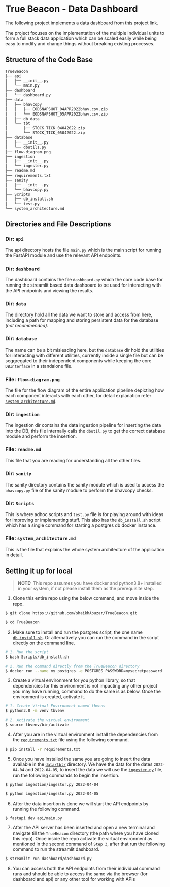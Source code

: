 # True Beacon - Data Dashboard

The following project implements a data dashboard from [this](https://truebeacon.notion.site/Full-Stack-Coding-Assignment-2025-188f322ed20180ce86d1c810de260f20) project link.

The project focuses on the implementation of the multiple individual units to form a full stack data application which can be scaled easily while being easy to modify and change things without breaking existing processes.


## Structure of the Code Base
```bash
TrueBeacon
├── api
│   ├── __init__.py
│   └── main.py
├── dashboard
│   └── dashboard.py
├── data
│   ├── bhavcopy
│   │   ├── EODSNAPSHOT_04APR2022bhav.csv.zip
│   │   └── EODSNAPSHOT_05APR2022bhav.csv.zip
│   ├── db_data
│   └── tbt
│       ├── STOCK_TICK_04042022.zip
│       └── STOCK_TICK_05042022.zip
├── database
│   ├── __init__.py
│   └── dbutils.py
├── flow-diagram.png
├── ingestion
│   ├── __init__.py
│   └── ingester.py
├── readme.md
├── requirements.txt
├── sanity
│   ├── __init__.py
│   └── bhavcopy.py
├── Scripts
│   ├── db_install.sh
│   └── test.py
└── system_architecture.md
```
## Directories and File Descriptions
### Dir: `api`
The api directory hosts the file `main.py` which is the main script for running the FastAPI module and use the relevant API endpoints.

### Dir: `dashboard`
The dashboard contains the file `dashboard.py` which the core code base for running the streamlit based data dashboard to be used for interacting with the API endpoints and viewing the results.

### Dir: `data`
The directory hold all the data we want to store and access from here, including a path for mapping and storing persistent data for the database _(not recommended)_.

### Dir: `database`
The name can be a bit misleading here, but the `database` dir hold the utilities for interacting with different utilities, currently inside a single file but can be seggregated to their independent components while keeping the core `DBInterface` in a standalone file.

### File: `flow-diagram.png`
The file for the flow diagram of the entire application pipeline depicting how each component interacts with each other, for detail explanation refer [`system_architecture.md`](system_architecture.md).

### Dir: `ingestion`
The ingestion dir contains the data ingestion pipeline for inserting the data into the DB, this file internally calls the `dbutil.py` to get the correct database module and perform the insertion.

### File: `readme.md`
This file that you are reading for understanding all the other files.

### Dir: `sanity`
The sanity directory contains the sanity module which is used to access the `bhavcopy.py` file of the sanity module to perform the bhavcopy checks.

### Dir: `Scripts`
This is where adhoc scripts and `test.py` file is for playing around with ideas for improving or implementing stuff. This also has the `db_install.sh` script which has a single command for starting a postgres db docker instance.

### File: `system_architecture.md`
This is the file that explains the whole system architecture of the application in detail.

## Setting it up for local

> **NOTE:** This repo assumes you have docker and python3.8+ installed in your system, if not please install them as the prerequisite step.

1. Clone this entire repo using the below command, and move inside the repo.
```bash
$ git clone https://github.com/shaikhAbuzar/TrueBeacon.git

$ cd TrueBeacon
```

2. Make sure to install and run the postgres script, the one name [`db_install.sh`](Scripts/db_install.sh). Or alternatively you can run the command in the script directly on the command line.
```bash
# 1. Run the script 
$ bash Scripts/db_install.sh

# 2. Run the command directly from the TrueBeacon directory
$ docker run --name my_postgres -e POSTGRES_PASSWORD=mysecretpassword  -v $PWD/Data/db_data:/var/lib/postgresql/data -d -p 5432:5432 postgres
```
3. Create a virtual environment for you python library, so that dependencies for this environment is not impacting any other project you may have running, command to do the same is as below. Once the environment is created, activate it.

```bash
# 1. Create Virtual Environment named tbvenv
$ python3.8 -m venv tbvenv

# 2. Activate the virtual environment
$ source tbvenv/bin/activate
```

4. After you are in the virtual environment install the dependencies from the [`requirements.txt`](requirements.txt) file using the following command.
```bash
$ pip install -r requirements.txt
```

5. Once you have installed the same you are going to insert the data available in the [`data/tbt/`](data/tbt/) directory. We have the data for the dates `2022-04-04` and `2022-04-05`, to insert the data we will use the [`ingester.py`](ingestion/ingester.py) file, run the following commands to begin the insertion.
```bash
$ python ingestion/ingestor.py 2022-04-04

$ python ingestion/ingestor.py 2022-04-05
```

6. After the data insertion is done we will start the API endpoints by running the following command.
```bash
$ fastapi dev api/main.py
```

7. After the API server has been inserted and open a new terminal and navigate till the `TrueBeacon` directory (the path where you have cloned this repo). Once inside the repo activate the virtual environment as mentioned in the second command of `Step 3`, after that run the following command to run the streamlit dashboard.
```bash
$ streamlit run dashboard/dashboard.py
```

8. You can access both the API endpoints from their individual command runs and should be able to access the same via the browser (for dashboard and api) or any other tool for working with APIs

